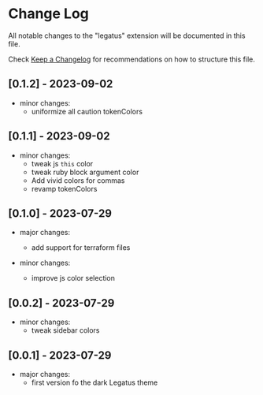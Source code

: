# Change Log

All notable changes to the "legatus" extension will be documented in this file.

Check [Keep a Changelog](http://keepachangelog.com/) for recommendations on how to structure this file.

## [0.1.2] - 2023-09-02
- minor changes:
  - uniformize all caution tokenColors
## [0.1.1] - 2023-09-02

- minor changes:
  - tweak js `this` color
  - tweak ruby block argument color
  - Add vivid colors for commas
  - revamp tokenColors

## [0.1.0] - 2023-07-29

- major changes:
  - add support for terraform files

- minor changes:
  - improve js color selection

## [0.0.2] - 2023-07-29

- minor changes:
  - tweak sidebar colors

## [0.0.1] - 2023-07-29

- major changes:
  - first version fo the dark Legatus theme

